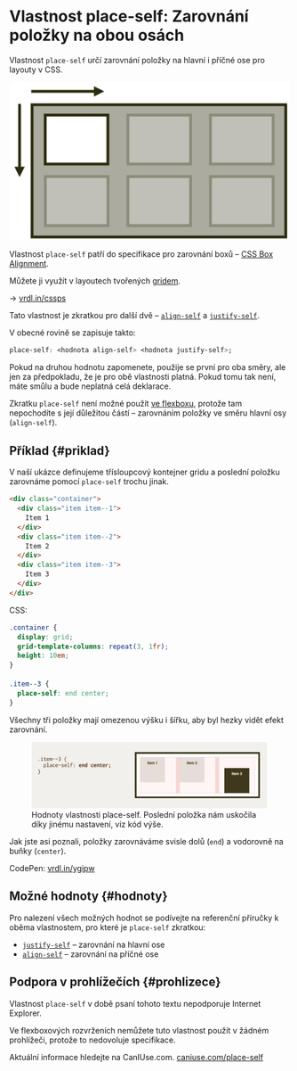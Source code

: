 # Vlastnost place-self: Zarovnání položky na obou osách

Vlastnost `place-self` určí zarovnání položky na hlavní i příčné ose pro layouty v CSS.

<div class="book-index" data-book-index="place-self"></div>

<div class="connected" markdown="1">

![CSS vlastnost place-self](../dist/images/medium/vdlayout/css-place-self-schema.jpg)

<div class="web-only" markdown="1">

Vlastnost `place-self` patří do specifikace pro zarovnání boxů – [CSS Box Alignment](css-box-alignment.md).

Můžete ji využít v layoutech tvořených [gridem](css-grid.md).

</div>

<div class="ebook-only" markdown="1">

→ [vrdl.in/cssps](https://www.vzhurudolu.cz/prirucka/css-place-self)

</div>

</div>

Tato vlastnost je zkratkou pro další dvě – [`align-self`](css-align-self.md) a [`justify-self`](css-justify-self.md).

V obecné rovině se zapisuje takto:

```css
place-self: <hodnota align-self> <hodnota justify-self>;
```

Pokud na druhou hodnotu zapomenete, použije se první pro oba směry, ale jen za předpokladu, že je pro obě vlastnosti platná. Pokud tomu tak není, máte smůlu a bude neplatná celá deklarace.

Zkratku `place-self` není možné použít [ve flexboxu](css-flexbox.md), protože tam nepochodíte s její důležitou částí – zarovnáním položky ve směru hlavní osy (`align-self`).

<!-- AdSnippet -->

## Příklad {#priklad}

V naší ukázce definujeme třísloupcový kontejner gridu a poslední položku zarovnáme pomocí `place-self` trochu jinak.

```html
<div class="container">
  <div class="item item--1">
    Item 1
  </div>
  <div class="item item--2">
    Item 2
  </div>
  <div class="item item--3">
    Item 3
  </div>  
</div>
```

CSS:

```css
.container {
  display: grid;
  grid-template-columns: repeat(3, 1fr);
  height: 10em;  
}

.item--3 {
  place-self: end center;
}
```

Všechny tři položky mají omezenou výšku i šířku, aby byl hezky vidět efekt zarovnání.

<figure>
<img src="../dist/images/original/vdlayout/css-place-self-item3.jpg" width="1920" height="540" alt="place-self v gridu - v Chrome při zapnutém grid overlay">
<figcaption markdown="1">
Hodnoty vlastnosti place-self. Poslední položka nám uskočila díky jinému nastavení, viz kód výše.
</figcaption>
</figure>

Jak jste asi poznali, položky zarovnáváme svisle dolů (`end`) a vodorovně na buňky (`center`).

CodePen: [vrdl.in/ygipw](https://codepen.io/machal/pen/MWymbYw?editors=1100)

## Možné hodnoty {#hodnoty}

Pro nalezení všech možných hodnot se podívejte na referenční příručky k oběma vlastnostem, pro které je `place-self` zkratkou:

- [`justify-self`](css-justify-self.md) – zarovnání na hlavní ose
- [`align-self`](css-align-self.md) – zarovnání na příčné ose

## Podpora v prohlížečích {#prohlizece}

Vlastnost `place-self` v době psaní tohoto textu nepodporuje Internet Explorer.

Ve flexboxových rozvrženích nemůžete tuto vlastnost použít v žádném prohlížeči, protože to nedovoluje specifikace.

Aktuální informace hledejte na CanIUse.com. [caniuse.com/place-self](https://caniuse.com/#search=place-self)

<!-- AdSnippet -->
